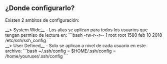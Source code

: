 ## ¿Donde configurarlo?
Existen 2 ambitos de configuración:
<div>
__&gt; System Wide__ - Los alias se aplican para todos los usuarios que tengan permiso de lectura en:
```bash
-rw-r--r-- 1 root root 1580 feb 10  2018 /etc/ssh/ssh_config
```
</div> <!-- .element: class="fragment fade-left" -->
<div>
__&gt; User Defined__ - Solo se aplican a nivel de cada usuario en este archivo:
```bash
~/.ssh/config = $HOME/.ssh/config = /home/youruser/.ssh/config
```
</div> <!-- .element: class="fragment fade-right" -->
